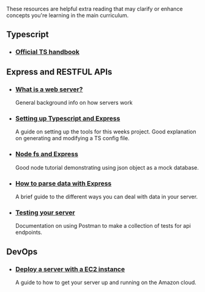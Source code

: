 These resources are helpful extra reading that may clarify or enhance concepts you're learning in the main curriculum.
## Typescript

- ### [Official TS handbook](https://www.typescriptlang.org/docs/handbook/intro.html)
  

## Express and  RESTFUL APIs
- ### [What is a web server?](https://developer.mozilla.org/en-US/docs/Learn/Common_questions/What_is_a_web_server)
  General background info on how servers work

- ### [Setting up Typescript and Express](https://blog.logrocket.com/how-to-set-up-node-typescript-express/)
  A guide on setting up the tools for this weeks project. Good explanation on generating and modifying a TS config file. 

- ### [Node fs and Express](https://www.tutorialspoint.com/nodejs/nodejs_restful_api.htm)
  Good node tutorial demonstrating  using json object as a mock database.

- ### [How to parse data with Express](https://medium.com/@rldsn/3-ways-of-parsing-parameters-in-express-98404008390d)
  A brief guide to the different ways you can deal with data in your server.   

- ### [Testing your server](https://learning.postman.com/docs/designing-and-developing-your-api/testing-an-api/)
  Documentation on using Postman to make a collection of tests for api endpoints.

## DevOps

- ### [Deploy a server with a EC2 instance](https://dev.to/drsimplegraffiti/from-code-to-the-cloud-a-step-by-step-guide-to-deploying-your-nodejs-app-on-aws-ec2-4300)
  A guide to how to get your server up and running on the Amazon cloud.

  
